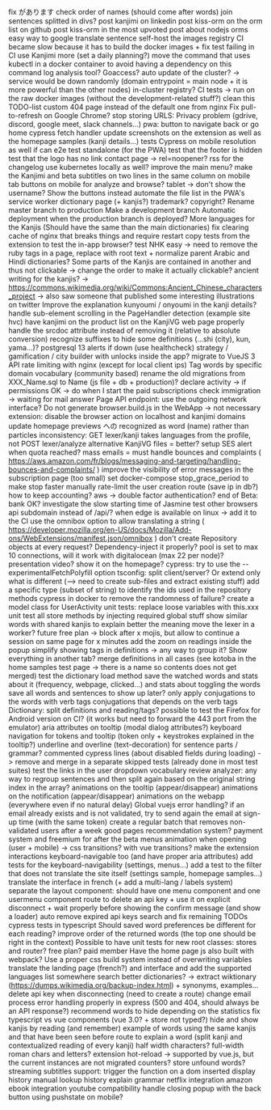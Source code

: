 fix があります
check order of names (should come after words)
join sentences splitted in divs?
post kanjimi on linkedin
post kiss-orm on the orm list on github
post kiss-orm in the most upvoted post about nodejs orms
easy way to google translate sentence
self-host the images registry
CI became slow because it has to build the docker images
    + fix test failing in CI
use Kanjimi more (set a daily planning?)
move the command that uses kubectl in a docker container to avoid having a dependency on this command
log analysis tool? Goaccess?
auto update of the cluster? -> service would be down randomly (domain entrypoint = main node + it is more powerful than the other nodes)
in-cluster registry?
CI tests -> run on the raw docker images (without the development-related stuff?)
clean this TODO-list
custom 404 page instead of the default one from nginx
Fix pull-to-refresh on Google Chrome?
stop storing URLS: Privacy problem (gdrive, discord, google meet, slack channels...)
pwa: button to navigate back or go home
cypress fetch handler
update screenshots on the extension as well as the homepage samples (kanji details...)
tests Cypress on mobile resolution as well
if can e2e test standalone (for the PWA)
    test that the footer is hidden
    test that the logo has no link
contact page -> rel=noopener?
rss for the changelog
use kubernetes locally as well?
improve the main menu?
    make the Kanjimi and beta subtitles on two lines in the same column on mobile
    tab buttons on mobile for analyze and browse?
    tablet -> don't show the username? Show the buttons instead
automate the file list in the PWA's service worker
dictionary page (+ kanjis?)
trademark? copyright?
Rename master branch to production
Make a development branch
Automatic deployment when the production branch is deployed?
More languages for the Kanjis (Should have the same than the main dictionaries)
fix clearing cache of nginx that breaks things and require restart
copy tests from the extension to test the in-app browser?
test NHK easy -> need to remove the ruby tags in a page, replace with root text + normalize parent
Arabic and Hindi dictionaries?
Some parts of the Kanjis are contained in another and thus not clickable -> change the order to make it actually clickable?
ancient writing for the kanjis? -> https://commons.wikimedia.org/wiki/Commons:Ancient_Chinese_characters_project
    -> also saw someone that published some interesting illustrations on twitter
Improve the explanation kunyoumi / onyoumi in the kanji details?
handle sub-element scrolling in the PageHandler detection (example site hvc)
have kanjimi on the product list on the KanjiVG web page
properly handle the srcdoc attribute instead of removing it (relative to absolute conversion)
recognize suffixes to hide some definitions (...shi (city), kun, yama...)?
postgresql 13
alerts if down (use healthcheck)
strategy / gamification / city builder with unlocks inside the app?
migrate to VueJS 3
API rate limiting with nginx (except for local client ips)
Tag words by specific domain vocabulary (community based)
rename the old migrations from XXX_Name.sql to Name (js file + db + production)?
declare activity -> if permissions OK -> do when I start the paid subscriptions
check immigration -> waiting for mail answer
Page API endpoint: use the outgoing network interface?
Do not generate browser.build.js in the WebApp -> not necessary
extension: disable the browser action on localhost and kanjimi domains
update homepage previews
への recognized as word (name) rather than particles
inconsistency: GET lexer/kanji takes languages from the profile, not POST lexer/analyze
alternative KanjiVG files = better?
setup SES alert when quota reached?
mass emails = must handle bounces and complaints ( https://aws.amazon.com/fr/blogs/messaging-and-targeting/handling-bounces-and-complaints/ )
improve the visibility of error messages in the subscription page (too small)
set docker-compose stop_grace_period to make stop faster
manually rate-limit the user creation route (save ip in db?)
how to keep accounting?
aws -> double factor authentication?
end of Beta: bank OK?
investigate the slow starting time of Jasmine
test other browsers
api subdomain instead of /api/?
when edge is available on linux -> add it to the CI
use the omnibox option to allow translating a string ( https://developer.mozilla.org/en-US/docs/Mozilla/Add-ons/WebExtensions/manifest.json/omnibox )
don't create Repository objects at every request? Dependency-inject it properly?
pool is set to max 10 connections, will it work with digitalocean (max 22 per node)?
presentation video? show it on the homepage?
cypress: try to use the --experimentalFetchPolyfill option
tsconfig: split client/server? Or extend only what is different (--> need to create sub-files and extract existing stuff)
add a specific type (subset of string) to identify the ids used in the repository methods
cypress in docker to remove the randomness of failure?
create a model class for UserActivity
unit tests: replace loose variables with this.xxx
unit test all store methods by injecting required global stuff
show similar words with shared kanjis to explain better the meaning
move the lexer in a worker?
future free plan -> block after x mojis, but allow to continue a session on same page for x minutes
add the zoom on readings inside the popup
simplify showing tags in definitions -> any way to group it? Show everything in another tab?
merge definitions in all cases (see kotoba in the home samples test page -> there is a name so contents does not get merged)
test the dictionary load method
save the watched words and stats about it (frequency, webpage, clicked...) and stats about toggling the words
save all words and sentences to show up later?
only apply conjugations to the words with verb tags
conjugations that depends on the verb tags
Dictionary: split definitions and reading/tags?
possible to test the Firefox for Android version on CI? (it works but need to forward the 443 port from the emulator)
aria attributes on tooltip (modal dialog attributes?)
keyboard navigation for tokens and tooltip (token only + keystrokes explained in the tooltip?)
underline and overline (text-decoration) for sentence parts / grammar?
commented cypress lines (about disabled fields during loading) -> remove and merge in a separate skipped tests (already done in most test suites)
test the links in the user dropdown
vocabulary review
analyzer: any way to regroup sentences and then split again based on the original string index in the array?
animations on the tooltip (appear/disappear)
animations on the notification (appear/disappear)
animations on the webapp (everywhere even if no natural delay)
Global vuejs error handling?
if an email already exists and is not validated, try to send again the email at sign-up time (with the same token)
create a regular batch that removes non-validated users after a week
good pages recommendation system?
payment system and freemium for after the beta
menus animation when opening (user + mobile) -> css transitions? with vue transitions?
make the extension interactions keyboard-navigable too (and have proper aria attributes)
add tests for the keyboard-navigability (settings, menus...)
add a test to the filter that does not translate the site itself (settings sample, homepage samples...)
translate the interface in french (+ add a multi-lang / labels system)
separate the layout component: should have one menu component and one usermenu component
route to delete an api key + use it on explicit disconnect + wait properly before showing the confirm message (and show a loader)
auto remove expired api keys
search and fix remaining TODOs
cypress tests in typescript
Should saved word preferences be different for each reading?
improve order of the returned words (the top one should be right in the context)
Possible to have unit tests for new root classes: stores and router?
free plan?
paid member
Have the home page js also built with webpack?
Use a proper css build system instead of overwriting variables
translate the landing page (french?) and interface and add the supported languages list somewhere
search better dictionaries? -> extract wiktionary (https://dumps.wikimedia.org/backup-index.html) + synonyms, examples...
delete api key when disconnecting (need to create a route)
change email process
error handling properly in express (500 and 404, should always be an API response?)
recommend words to hide depending on the statistics
fix typescript vs vue components (vue 3.0? + store not typed?)
hide and show kanjis by reading (and remember)
example of words using the same kanjis and that have been seen before
route to explain a word (split kanji and contextualized reading of every kanji)
half width characters? full-width roman chars and letters?
extension hot-reload -> supported by vue.js, but the current instances are not migrated
counters?
store unfound words?
streaming subtitles support: trigger the function on a dom inserted
display history
manual lookup history
explain grammar
netflix integration
amazon ebook integration
youtube compatibility
handle closing popup with the back button using pushstate on mobile?
